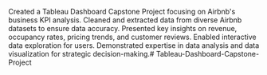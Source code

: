 Created a Tableau Dashboard Capstone Project focusing on Airbnb's business KPI analysis. Cleaned and extracted data from diverse Airbnb datasets to ensure data accuracy. Presented key insights on revenue, occupancy rates, pricing trends, and customer reviews. Enabled interactive data exploration for users. Demonstrated expertise in data analysis and data visualization for strategic decision-making.# Tableau-Dashboard-Capstone-Project
